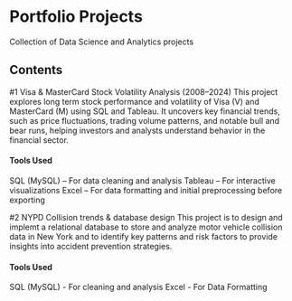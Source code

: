# Portfolio Projects 
Collection of Data Science and Analytics projects

## Contents
#1 Visa & MasterCard Stock Volatility Analysis (2008–2024)
This project explores long term stock performance and volatility of Visa (V) and MasterCard (M) using SQL and Tableau. It uncovers key financial trends, such as price fluctuations, trading volume patterns, and notable bull and bear runs, helping investors and analysts understand behavior in the financial sector.

#### Tools Used
SQL (MySQL) – For data cleaning and analysis
Tableau –  For interactive visualizations
Excel – For data formatting and initial preprocessing before exporting

#2 NYPD Collision trends & database design
This project is to design and implemt a relational database to store and analyze motor vehicle collision data in New York and to identify key patterns and risk factors to provide insights into accident prevention strategies.

#### Tools Used
SQL (MySQL) - For cleaning and analysis
Excel - For Data Formatting

